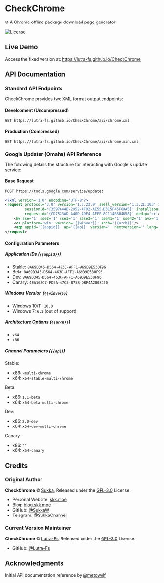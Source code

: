 # CheckChrome

🌐 A Chrome offline package download page generator

[![License](https://img.shields.io/github/license/Lutra-Fs/CheckChrome.svg?style=flat-square)](./LICENSE)

## Live Demo
Access the fixed version at: https://lutra-fs.github.io/CheckChrome

## API Documentation

### Standard API Endpoints

CheckChrome provides two XML format output endpoints:

#### Development (Uncompressed)
```
GET https://lutra-fs.github.io/CheckChrome/api/chrome.xml
```

#### Production (Compressed)
```
GET https://lutra-fs.github.io/CheckChrome/api/chrome.min.xml
```

### Google Updater (Omaha) API Reference

The following details the structure for interacting with Google's update service:

#### Base Request
```xml
POST https://tools.google.com/service/update2

<?xml version='1.0' encoding='UTF-8'?>
<request protocol='3.0' version='1.3.23.9' shell_version='1.3.21.103' ismachine='0'
         sessionid='{3597644B-2952-4F92-AE55-D315F45F80A5}' installsource='ondemandcheckforupdate'
         requestid='{CD7523AD-A40D-49F4-AEEF-8C114B804658}' dedup='cr'>
    <hw sse='1' sse2='1' sse3='1' ssse3='1' sse41='1' sse42='1' avx='1' physmemory='12582912' />
    <os platform='win' version='{{winver}}' arch='{{arch}}'/>
    <app appid='{{appid}}' ap='{{ap}}' version='' nextversion='' lang='' brand='GGLS' client=''><updatecheck/></app>
</request>
```

#### Configuration Parameters

##### Application IDs (`{{appid}}`)
- Stable: `8A69D345-D564-463C-AFF1-A69D9E530F96`
- Beta: `8A69D345-D564-463C-AFF1-A69D9E530F96`
- Dev: `8A69D345-D564-463C-AFF1-A69D9E530F96`
- Canary: `4EA16AC7-FD5A-47C3-875B-DBF4A2008C20`

##### Windows Version (`{{winver}}`)
- Windows 10/11: `10.0`
- Windows 7: `6.1` (out of support)

##### Architecture Options (`{{arch}}`)
- `x64`
- `x86`

##### Channel Parameters (`{{ap}}`)
Stable:
- x86: `-multi-chrome`
- x64: `x64-stable-multi-chrome`

Beta:
- x86: `1.1-beta`
- x64: `x64-beta-multi-chrome`

Dev:
- x86: `2.0-dev`
- x64: `x64-dev-multi-chrome`

Canary:
- x86: `""`
- x64: `x64-canary`

## Credits

### Original Author
**CheckChrome** © [Sukka](https://github.com/SukkaW), Released under the [GPL-3.0](./LICENSE) License.
- Personal Website: [skk.moe](https://skk.moe)
- Blog: [blog.skk.moe](https://blog.skk.moe)
- GitHub: [@SukkaW](https://github.com/SukkaW)
- Telegram: [@SukkaChannel](https://t.me/SukkaChannel)

### Current Version Maintainer
**CheckChrome** © [Lutra-Fs](https://github.com/Lutra-Fs), Released under the [GPL-3.0](./LICENSE) License.
- GitHub: [@Lutra-Fs](https://github.com/Lutra-Fs)

## Acknowledgments
Initial API documentation reference by [@metowolf](https://github.com/metowolf)
